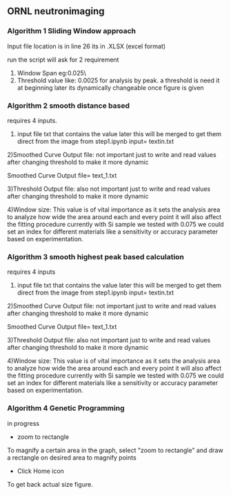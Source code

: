 ## ORNL neutronimaging

### Algorithm 1 Sliding Window approach 

Input file location is in line 26 its in .XLSX (excel format)

run the script will ask for 2 requirement
1) Window Span eg:0.025\  
2) Threshold value like: 0.0025 for analysis by peak. a threshold is need it at beginning later its dynamically changeable once figure is given


### Algorithm 2 smooth distance based 

requires 4 inputs.

1) input file txt that contains the value later this will be merged to get them direct from the image from step1.ipynb 
input= textin.txt

2)Smoothed Curve Output file: not important just to write and read values after changing threshold to make it more dynamic

Smoothed Curve Output file= text_1.txt

3)Threshold Output file: also not important just to write and read values after changing threshold to make it more dynamic

4)Window size: This value is of vital importance as it sets the analysis area to analyze how wide the area around each and every point it will also affect the fitting procedure currently with Si sample we tested with 0.075 we could set an index for different materials like a sensitivity or accuracy parameter based on experimentation. 


### Algorithm 3 smooth highest peak based calculation

requires 4 inputs 

1) input file txt that contains the value later this will be merged to get them direct from the image from step1.ipynb 
input= textin.txt

2)Smoothed Curve Output file: not important just to write and read values after changing threshold to make it more dynamic

Smoothed Curve Output file= text_1.txt

3)Threshold Output file: also not important just to write and read values after changing threshold to make it more dynamic

4)Window size: This value is of vital importance as it sets the analysis area to analyze how wide the area around each and every point it will also affect the fitting procedure currently with Si sample we tested with 0.075 we could set an index for different materials like a sensitivity or accuracy parameter based on experimentation. 


### Algorithm 4 Genetic Programming

in progress

- zoom to rectangle

To magnify a certain area in the graph, select "zoom to rectangle" and draw a rectangle on desired area to magnify points

- Click Home icon

To get back actual size figure.

